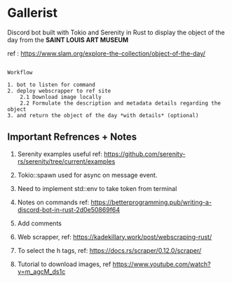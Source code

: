 # Gallerist

Discord bot built with Tokio and Serenity in Rust to display the object of the day from the **SAINT LOUIS ART MUSEUM**

ref : <https://www.slam.org/explore-the-collection/object-of-the-day/>

``` Rs

Workflow

1. bot to listen for command
2. deploy webscrapper to ref site
    2.1 Download image locally
    2.2 Formulate the description and metadata details regarding the object
3. and return the object of the day *with details* (optional)

```

## Important Refrences + Notes

1. Serenity examples useful ref: <https://github.com/serenity-rs/serenity/tree/current/examples>

2. Tokio::spawn used for async on message event.

3. Need to implement std::env to take token from terminal

4. Notes on commands ref: <https://betterprogramming.pub/writing-a-discord-bot-in-rust-2d0e50869f64>

5. Add comments

6. Web scrapper, ref: <https://kadekillary.work/post/webscraping-rust/>

7. To select the h tags, ref: <https://docs.rs/scraper/0.12.0/scraper/>

8. Tutorial to download images, ref <https://www.youtube.com/watch?v=m_agcM_ds1c>